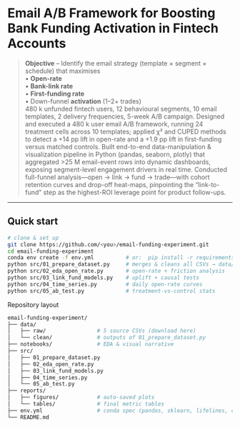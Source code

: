 # Email A/B Framework for Boosting Bank Funding Activation in Fintech Accounts

> **Objective** – Identify the email strategy (template × segment × schedule) that maximises  
>  • **Open-rate**  
>  • **Bank-link rate**  
>  • **First-funding rate**  
>  • Down-funnel **activation** (1–2+ trades)  
> 480 k unfunded fintech users, 12 behavioural segments, 10 email templates, 2 delivery frequencies, 5-week A/B campaign.
Designed and executed a 480 k user email A/B framework, running 24 treatment cells across 10 templates; applied χ² and CUPED methods to detect a +14 pp lift in open-rate and a +1.9 pp lift in first-funding versus matched controls. Built end-to-end data-manipulation & visualization pipeline in Python (pandas, seaborn, plotly) that aggregated >25 M email-event rows into dynamic dashboards, exposing segment-level engagement drivers in real time. Conducted full-funnel analysis—open → link → fund → trade—with cohort retention curves and drop-off heat-maps, pinpointing the “link-to-fund” step as the highest-ROI leverage point for product follow-ups.

---

## Quick start

```bash
# clone & set up
git clone https://github.com/<you>/email-funding-experiment.git
cd email-funding-experiment
conda env create -f env.yml          # or:  pip install -r requirements.txt
python src/01_prepare_dataset.py     # merges & cleans all CSVs → data/clean/
python src/02_eda_open_rate.py       # open-rate + friction analysis
python src/03_link_fund_models.py    # uplift + causal tests
python src/04_time_series.py         # daily open-rate curves
python src/05_ab_test.py             # treatment-vs-control stats
```
Repository layout
```bash
email-funding-experiment/
├── data/
│   ├── raw/                # 5 source CSVs (download here)
│   └── clean/              # outputs of 01_prepare_dataset.py
├── notebooks/              # EDA & visual narrative
├── src/
│   ├── 01_prepare_dataset.py
│   ├── 02_eda_open_rate.py
│   ├── 03_link_fund_models.py
│   ├── 04_time_series.py
│   └── 05_ab_test.py
├── reports/
│   ├── figures/            # auto-saved plots
│   └── tables/             # final metric tables
├── env.yml                 # conda spec (pandas, sklearn, lifelines, causal-lib)
└── README.md
```
